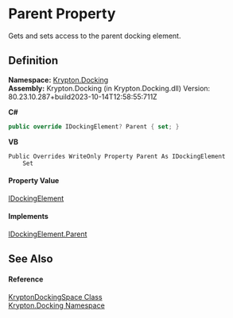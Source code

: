 # Parent Property


Gets and sets access to the parent docking element.



## Definition
**Namespace:** <a href="98399376-cf41-9454-4b4d-4fab2ca20bc7.md">Krypton.Docking</a>  
**Assembly:** Krypton.Docking (in Krypton.Docking.dll) Version: 80.23.10.287+build2023-10-14T12:58:55:711Z

**C#**
``` C#
public override IDockingElement? Parent { set; }
```
**VB**
``` VB
Public Overrides WriteOnly Property Parent As IDockingElement
	Set
```



#### Property Value
<a href="7a8c0862-7f74-27fa-175f-cc894ff97478.md">IDockingElement</a>

#### Implements
<a href="da413c51-4556-4ac8-daef-00617c3e837b.md">IDockingElement.Parent</a>  


## See Also


#### Reference
<a href="a03eb701-6ecf-04c7-7767-c6018d100410.md">KryptonDockingSpace Class</a>  
<a href="98399376-cf41-9454-4b4d-4fab2ca20bc7.md">Krypton.Docking Namespace</a>  
